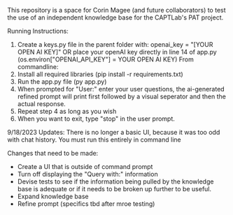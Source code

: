 This repository is a space for Corin Magee (and future collaborators) to test the use of an independent knowledge base for the CAPTLab's PAT project. 

Running Instructions:
1) Create a keys.py file in the parent folder with:  openai_key = "[YOUR OPEN AI KEY]" OR place your openAI key directly in line 14 of app.py (os.environ["OPENAI_API_KEY"] = YOUR OPEN AI KEY)
From commandline: 
2) Install all required libraries (pip install -r requirements.txt)
3) Run the app.py file (py app.py)
4) When prompted for "User:" enter your user questions, the ai-generated refined prompt will print first followed by a visual seperator and then the actual response. 
5) Repeat step 4 as long as you wish
6) When you want to exit, type "stop" in the user prompt.

9/18/2023 Updates: There is no longer a basic UI, because it was too odd with chat history. You must run this entirely in command line

Changes that need to be made: 
- Create a UI that is outside of command prompt
- Turn off displaying the "Query with:" information
- Devise tests to see if the information being pulled by the knowledge base is adequate or if it needs to be broken up further to be useful.
- Expand knowledge base
- Refine prompt (specifics tbd after mroe testing)
